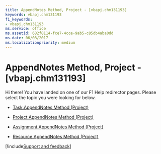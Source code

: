 ```yaml
---
title: AppendNotes Method, Project - [vbapj.chm131193]
keywords: vbapj.chm131193
f1_keywords:
- vbapj.chm131193
ms.service: office
ms.assetid: 682f8114-fce7-4cce-9ab5-c85db4aba0dd
ms.date: 06/08/2017
ms.localizationpriority: medium
---
```



# AppendNotes Method, Project - [vbapj.chm131193]

Hi there! You have landed on one of our F1 Help redirector pages. Please select the topic you were looking for below.

- [Task.AppendNotes Method (Project)](https://msdn.microsoft.com/library/ab0177cb-c7cd-444f-0d19-9b798eba8b4a%28Office.15%29.aspx)

- [Project.AppendNotes Method (Project)](https://msdn.microsoft.com/library/65214275-905f-abcf-f75e-7589c4737e62%28Office.15%29.aspx)

- [Assignment.AppendNotes Method (Project)](https://msdn.microsoft.com/library/78ccad76-ac3f-c11e-9d88-2ed133358671%28Office.15%29.aspx)

- [Resource.AppendNotes Method (Project)](https://msdn.microsoft.com/library/b11bc28f-147f-0591-056b-87e9f6c2db71%28Office.15%29.aspx)

[!include[Support and feedback](~/includes/feedback-boilerplate.md)]